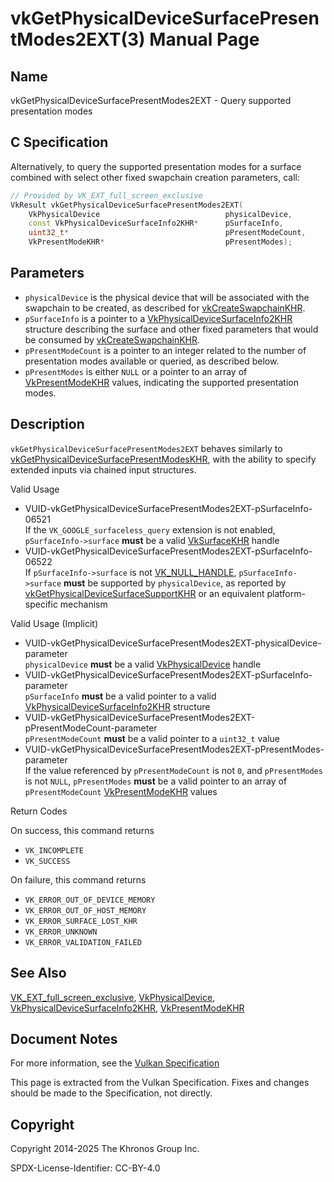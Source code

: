 # vkGetPhysicalDeviceSurfacePresentModes2EXT(3) Manual Page

## Name

vkGetPhysicalDeviceSurfacePresentModes2EXT - Query supported presentation modes



## [](#_c_specification)C Specification

Alternatively, to query the supported presentation modes for a surface combined with select other fixed swapchain creation parameters, call:

```c++
// Provided by VK_EXT_full_screen_exclusive
VkResult vkGetPhysicalDeviceSurfacePresentModes2EXT(
    VkPhysicalDevice                            physicalDevice,
    const VkPhysicalDeviceSurfaceInfo2KHR*      pSurfaceInfo,
    uint32_t*                                   pPresentModeCount,
    VkPresentModeKHR*                           pPresentModes);
```

## [](#_parameters)Parameters

- `physicalDevice` is the physical device that will be associated with the swapchain to be created, as described for [vkCreateSwapchainKHR](https://registry.khronos.org/vulkan/specs/latest/man/html/vkCreateSwapchainKHR.html).
- `pSurfaceInfo` is a pointer to a [VkPhysicalDeviceSurfaceInfo2KHR](https://registry.khronos.org/vulkan/specs/latest/man/html/VkPhysicalDeviceSurfaceInfo2KHR.html) structure describing the surface and other fixed parameters that would be consumed by [vkCreateSwapchainKHR](https://registry.khronos.org/vulkan/specs/latest/man/html/vkCreateSwapchainKHR.html).
- `pPresentModeCount` is a pointer to an integer related to the number of presentation modes available or queried, as described below.
- `pPresentModes` is either `NULL` or a pointer to an array of [VkPresentModeKHR](https://registry.khronos.org/vulkan/specs/latest/man/html/VkPresentModeKHR.html) values, indicating the supported presentation modes.

## [](#_description)Description

`vkGetPhysicalDeviceSurfacePresentModes2EXT` behaves similarly to [vkGetPhysicalDeviceSurfacePresentModesKHR](https://registry.khronos.org/vulkan/specs/latest/man/html/vkGetPhysicalDeviceSurfacePresentModesKHR.html), with the ability to specify extended inputs via chained input structures.

Valid Usage

- [](#VUID-vkGetPhysicalDeviceSurfacePresentModes2EXT-pSurfaceInfo-06521)VUID-vkGetPhysicalDeviceSurfacePresentModes2EXT-pSurfaceInfo-06521  
  If the `VK_GOOGLE_surfaceless_query` extension is not enabled, `pSurfaceInfo->surface` **must** be a valid [VkSurfaceKHR](https://registry.khronos.org/vulkan/specs/latest/man/html/VkSurfaceKHR.html) handle
- [](#VUID-vkGetPhysicalDeviceSurfacePresentModes2EXT-pSurfaceInfo-06522)VUID-vkGetPhysicalDeviceSurfacePresentModes2EXT-pSurfaceInfo-06522  
  If `pSurfaceInfo->surface` is not [VK\_NULL\_HANDLE](https://registry.khronos.org/vulkan/specs/latest/man/html/VK_NULL_HANDLE.html), `pSurfaceInfo->surface` **must** be supported by `physicalDevice`, as reported by [vkGetPhysicalDeviceSurfaceSupportKHR](https://registry.khronos.org/vulkan/specs/latest/man/html/vkGetPhysicalDeviceSurfaceSupportKHR.html) or an equivalent platform-specific mechanism

Valid Usage (Implicit)

- [](#VUID-vkGetPhysicalDeviceSurfacePresentModes2EXT-physicalDevice-parameter)VUID-vkGetPhysicalDeviceSurfacePresentModes2EXT-physicalDevice-parameter  
  `physicalDevice` **must** be a valid [VkPhysicalDevice](https://registry.khronos.org/vulkan/specs/latest/man/html/VkPhysicalDevice.html) handle
- [](#VUID-vkGetPhysicalDeviceSurfacePresentModes2EXT-pSurfaceInfo-parameter)VUID-vkGetPhysicalDeviceSurfacePresentModes2EXT-pSurfaceInfo-parameter  
  `pSurfaceInfo` **must** be a valid pointer to a valid [VkPhysicalDeviceSurfaceInfo2KHR](https://registry.khronos.org/vulkan/specs/latest/man/html/VkPhysicalDeviceSurfaceInfo2KHR.html) structure
- [](#VUID-vkGetPhysicalDeviceSurfacePresentModes2EXT-pPresentModeCount-parameter)VUID-vkGetPhysicalDeviceSurfacePresentModes2EXT-pPresentModeCount-parameter  
  `pPresentModeCount` **must** be a valid pointer to a `uint32_t` value
- [](#VUID-vkGetPhysicalDeviceSurfacePresentModes2EXT-pPresentModes-parameter)VUID-vkGetPhysicalDeviceSurfacePresentModes2EXT-pPresentModes-parameter  
  If the value referenced by `pPresentModeCount` is not `0`, and `pPresentModes` is not `NULL`, `pPresentModes` **must** be a valid pointer to an array of `pPresentModeCount` [VkPresentModeKHR](https://registry.khronos.org/vulkan/specs/latest/man/html/VkPresentModeKHR.html) values

Return Codes

On success, this command returns

- `VK_INCOMPLETE`
- `VK_SUCCESS`

On failure, this command returns

- `VK_ERROR_OUT_OF_DEVICE_MEMORY`
- `VK_ERROR_OUT_OF_HOST_MEMORY`
- `VK_ERROR_SURFACE_LOST_KHR`
- `VK_ERROR_UNKNOWN`
- `VK_ERROR_VALIDATION_FAILED`

## [](#_see_also)See Also

[VK\_EXT\_full\_screen\_exclusive](https://registry.khronos.org/vulkan/specs/latest/man/html/VK_EXT_full_screen_exclusive.html), [VkPhysicalDevice](https://registry.khronos.org/vulkan/specs/latest/man/html/VkPhysicalDevice.html), [VkPhysicalDeviceSurfaceInfo2KHR](https://registry.khronos.org/vulkan/specs/latest/man/html/VkPhysicalDeviceSurfaceInfo2KHR.html), [VkPresentModeKHR](https://registry.khronos.org/vulkan/specs/latest/man/html/VkPresentModeKHR.html)

## [](#_document_notes)Document Notes

For more information, see the [Vulkan Specification](https://registry.khronos.org/vulkan/specs/latest/html/vkspec.html#vkGetPhysicalDeviceSurfacePresentModes2EXT)

This page is extracted from the Vulkan Specification. Fixes and changes should be made to the Specification, not directly.

## [](#_copyright)Copyright

Copyright 2014-2025 The Khronos Group Inc.

SPDX-License-Identifier: CC-BY-4.0